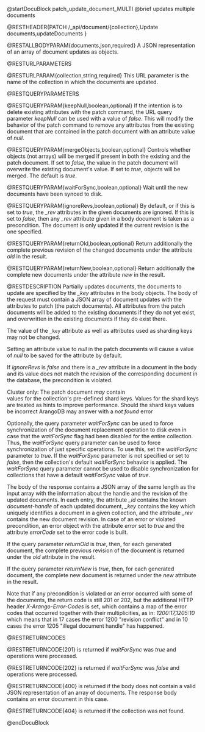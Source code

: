 
@startDocuBlock patch_update_document_MULTI
@brief updates multiple documents

@RESTHEADER{PATCH /_api/document/{collection},Update documents,updateDocuments }

@RESTALLBODYPARAM{documents,json,required}
A JSON representation of an array of document updates as objects.

@RESTURLPARAMETERS

@RESTURLPARAM{collection,string,required}
This URL parameter is the name of the collection in which the
documents are updated.

@RESTQUERYPARAMETERS

@RESTQUERYPARAM{keepNull,boolean,optional}
If the intention is to delete existing attributes with the patch
command, the URL query parameter *keepNull* can be used with a value
of *false*. This will modify the behavior of the patch command to
remove any attributes from the existing document that are contained
in the patch document with an attribute value of *null*.

@RESTQUERYPARAM{mergeObjects,boolean,optional}
Controls whether objects (not arrays) will be merged if present in
both the existing and the patch document. If set to *false*, the
value in the patch document will overwrite the existing document's
value. If set to *true*, objects will be merged. The default is
*true*.

@RESTQUERYPARAM{waitForSync,boolean,optional}
Wait until the new documents have been synced to disk.

@RESTQUERYPARAM{ignoreRevs,boolean,optional}
By default, or if this is set to *true*, the *_rev* attributes in 
the given documents are ignored. If this is set to *false*, then
any *_rev* attribute given in a body document is taken as a
precondition. The document is only updated if the current revision
is the one specified.

@RESTQUERYPARAM{returnOld,boolean,optional}
Return additionally the complete previous revision of the changed 
documents under the attribute *old* in the result.

@RESTQUERYPARAM{returnNew,boolean,optional}
Return additionally the complete new documents under the attribute *new*
in the result.

@RESTDESCRIPTION
Partially updates documents, the documents to update are specified
by the *_key* attributes in the body objects. The body of the
request must contain a JSON array of document updates with the
attributes to patch (the patch documents). All attributes from the
patch documents will be added to the existing documents if they do
not yet exist, and overwritten in the existing documents if they do
exist there.

The value of the `_key` attribute as well as attributes
used as sharding keys may not be changed.

Setting an attribute value to *null* in the patch documents will cause a
value of *null* to be saved for the attribute by default.

If *ignoreRevs* is *false* and there is a *_rev* attribute in a
document in the body and its value does not match the revision of
the corresponding document in the database, the precondition is
violated.

Cluster only: The patch document _may_ contain  
values for the collection's pre-defined shard keys. Values for the shard keys 
are treated as hints to improve performance. Should the shard keys
values be incorrect ArangoDB may answer with a *not found* error

Optionally, the query parameter *waitForSync* can be used to force
synchronization of the document replacement operation to disk even in case
that the *waitForSync* flag had been disabled for the entire collection.
Thus, the *waitForSync* query parameter can be used to force synchronization
of just specific operations. To use this, set the *waitForSync* parameter
to *true*. If the *waitForSync* parameter is not specified or set to
*false*, then the collection's default *waitForSync* behavior is
applied. The *waitForSync* query parameter cannot be used to disable
synchronization for collections that have a default *waitForSync* value
of *true*.

The body of the response contains a JSON array of the same length
as the input array with the information about the handle and the
revision of the updated documents. In each entry, the attribute
*_id* contains the known *document-handle* of each updated document,
*_key* contains the key which uniquely identifies a document in a
given collection, and the attribute *_rev* contains the new document
revision. In case of an error or violated precondition, an error
object with the attribute *error* set to *true* and the attribute
*errorCode* set to the error code is built.

If the query parameter *returnOld* is *true*, then, for each
generated document, the complete previous revision of the document
is returned under the *old* attribute in the result.

If the query parameter *returnNew* is *true*, then, for each
generated document, the complete new document is returned under
the *new* attribute in the result.

Note that if any precondition is violated or an error occurred with
some of the documents, the return code is still 201 or 202, but
the additional HTTP header *X-Arango-Error-Codes* is set, which
contains a map of the error codes that occurred together with their
multiplicities, as in: *1200:17,1205:10* which means that in 17
cases the error 1200 "revision conflict" and in 10 cases the error
1205 "illegal document handle" has happened.

@RESTRETURNCODES

@RESTRETURNCODE{201}
is returned if *waitForSync* was *true* and operations were processed.

@RESTRETURNCODE{202}
is returned if *waitForSync* was *false* and operations were processed.

@RESTRETURNCODE{400}
is returned if the body does not contain a valid JSON representation
of an array of documents. The response body contains
an error document in this case.

@RESTRETURNCODE{404}
is returned if the collection was not found.

@endDocuBlock

